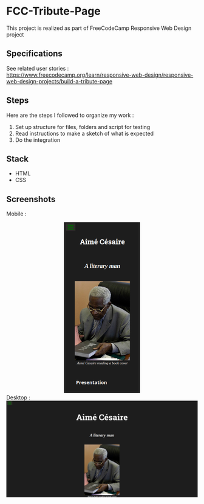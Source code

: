 # FCC-Tribute-Page
This project is realized as part of FreeCodeCamp Responsive Web Design project  
## Specifications
See related user stories :  
https://www.freecodecamp.org/learn/responsive-web-design/responsive-web-design-projects/build-a-tribute-page  
## Steps
Here are the steps I followed to organize my work :  
1. Set up structure for files, folders and script for testing
2. Read instructions to make a sketch of what is expected
3. Do the integration  
## Stack
* HTML
* CSS
## Screenshots
Mobile :
 <div style="text-align:center "><img src="screenshot-mobile.png" width="200"/></div>
Desktop :
 <div style="text-align:center"><img src="screenshot-desktop.png" width="800"/></div>
